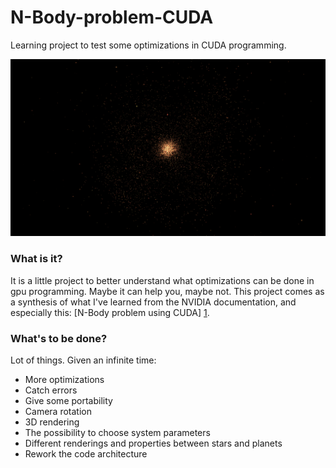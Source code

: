 N-Body-problem-CUDA
===================

Learning project to test some optimizations in CUDA programming.

![](./pictures/screenNbody.png)

### What is it?

It is a little project to better understand what optimizations can be done in gpu programming. Maybe it can help you, maybe not. This project comes as a synthesis of what I've learned from the NVIDIA documentation, and especially this: [N-Body problem using CUDA] [1].

### What's to be done?

Lot of things. Given an infinite time:
* More optimizations
* Catch errors
* Give some portability
* Camera rotation
* 3D rendering
* The possibility to choose system parameters
* Different renderings and properties between stars and planets
* Rework the code architecture

[1]: http://docs.nvidia.com/cuda/samples/5_Simulations/nbody/doc/nbody_gems3_ch31.pdf	"nbody"